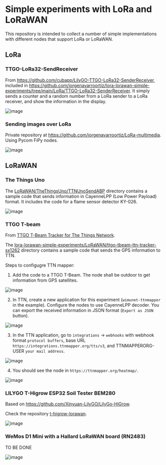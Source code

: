 # Simple experiments with LoRa and LoRaWAN

This repository is intended to collect a number of simple implementations with different nodes that support LoRa or LoRaWAN.

## LoRa

### TTGO-LoRa32-SendReceiver 

From https://github.com/cubapp/LilyGO-TTGO-LoRa32-SenderReceiver, included in https://github.com/jorgenavarroortiz/lora-lorawan-simple-experiments/tree/main/LoRa/TTGO-LoRa32-SenderReceiver. It simply sends a counter and a random number from a LoRa sender to a LoRa receiver, and show the information in the display.

![image](https://github.com/jorgenavarroortiz/lora-lorawan-simple-experiments/assets/17797704/cfa9f4e9-688d-4a51-83df-58e8a91ad4e4)

### Sending images over LoRa

Private repository at https://github.com/jorgenavarroortiz/LoRa-multimedia. Using Pycom FiPy nodes.

![image](https://github.com/jorgenavarroortiz/lora-lorawan-simple-experiments/assets/17797704/64d1f8d6-a3ee-41d1-a670-0c886bcaa3ed)

## LoRaWAN

### The Things Uno

The [LoRaWAN/TheThingsUno/TTNUnoSendABP](https://github.com/jorgenavarroortiz/lora-lorawan-simple-experiments/tree/main/LoRaWAN/TheThingsUno/TTNUnoSendABP) directory contains a sample code that sends information in CayenneLPP (Low Power Payload) format. It includes the code for a flame sensor detector KY-026.

![image](https://github.com/jorgenavarroortiz/lora-lorawan-simple-experiments/assets/17797704/65772651-8909-4085-bf38-cf3e96396dc0)

### TTGO T-beam

From [TTGO T-Beam Tracker for The Things Network](https://github.com/kizniche/ttgo-tbeam-ttn-tracker).

The [lora-lorawan-simple-experiments/LoRaWAN/ttgo-tbeam-ttn-tracker-sx1262](https://github.com/jorgenavarroortiz/lora-lorawan-simple-experiments/tree/main/LoRaWAN/ttgo-tbeam-ttn-tracker-sx1262) directory contains a sample code that sends the GPS information to TTN.

Steps to configugre TTN mapper:

1) Add the code to a TTGO T-Beam. The node shall be outdoor to get information from GPS satellites.

![image](https://github.com/jorgenavarroortiz/lora-lorawan-simple-experiments/assets/17797704/a840d753-c488-4848-801b-42fd3819d317)

2) In TTN, create a new application for this experiment (`wimunet-ttnmapper` in the example). Configure the nodes to use CayenneLPP decoder. You can export the received information in JSON format (`Export as JSON` button).

![image](https://github.com/jorgenavarroortiz/lora-lorawan-simple-experiments/assets/17797704/648ce1a5-e804-4e0d-8980-2e36dbace55c)

3) In the TTN application, go to `integrations` -> `webhooks` with webhook format `protocol buffers`, base URL `https://integrations.ttnmapper.org/tts/v3`, and TTNMAPPERORG-USER `your mail address`.

![image](https://github.com/jorgenavarroortiz/lora-lorawan-simple-experiments/assets/17797704/4ff1e277-61b5-413b-ad8b-be66c79cdb1c)

4) You should see the node in `https://ttnmapper.org/heatmap/`.

![image](https://github.com/jorgenavarroortiz/lora-lorawan-simple-experiments/assets/17797704/4cb820de-5dbc-4433-af39-bc55bbb9145f)

### LILYGO T-Higrow ESP32 Soil Tester BEM280

Based on https://github.com/Xinyuan-LilyGO/LilyGo-HiGrow.

Check the repository [t-higrow-lorawan](https://github.com/jorgenavarroortiz/t-higrow-lorawan).

![image](https://github.com/jorgenavarroortiz/lora-lorawan-simple-experiments/assets/17797704/a731ec1d-cb19-4198-b863-f3bbbbd03034)

### WeMos D1 Mini with a Hallard LoRaWAN board (RN2483)

TO BE DONE

![image](https://github.com/jorgenavarroortiz/lora-lorawan-simple-experiments/assets/17797704/598c5fe6-4ae3-4ee6-92b0-f55404a9049d)


